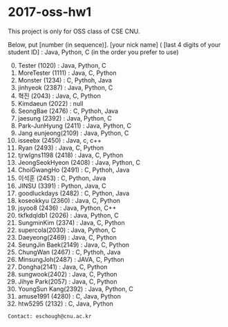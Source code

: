 # 2017-oss-hw1
This project is only for OSS class of CSE CNU.

Below, put
[number (in sequence)]. [your nick name] ( [last 4 digits of your student ID] : Java, Python, C (in the order you prefer to use) 



0. Tester (1020) : Java, Python, C
1. MoreTester (1111) : Java, C, Python
2. Monster (1234) : C, Pythoh, Java
3. jinhyeok (2387) : Java, Python, C
4. 혁진 (2043) : Java, C, Python
5. Kimdaeun (2022) : null
6. SeongBae (2476) : C, Pythoh, Java
7. jaesung (2392) : Java, Python, C
8. Park-JunHyung (2411) : Java, Python, C
9. Jang eunjeong(2109) : Java, Python, C
10. isseebx (2450) : Java, c, c++
11. Ryan (2493) : Java, C, Python
12. tjrwlgns1198 (2418) : Java, C, Python
13. JeongSeokHyeon (2408) : Java, Python, C
14. ChoiGwangHo (2491) : C, Pythoh, Java
15. 이석훈 (2453) : C, Python, Java
16. JINSU (3391) : Python, Java, C
17. goodluckdays (2482) : C, Python, Java
18. koseokkyu (2360) : Java, C, Python
19. jsyoo8 (2436) : Java, Python, C++
20. tkfkdqldb1 (2026) : Java, Python, C
21. SungminKim (2374) : Java, C, Python
22. supercola(2030) : Java, Python, C
23. Daeyeong(2469) : Java, C, Python
24. SeungJin Baek(2149) : Java, C, Python
25. ChungWan (2467) : C, Pythoh, Java
26. MinsungJoh(2487) : JAVA, C, Python
27. Dongha(2141) : Java, C, Python
28. sungwook(2402) : Java, C, Python
29. Jihye Park(2057) : Java, C, Python
30. YoungSun Kang(2392) : Java, Python, C
31. amuse1991 (4280) : C, Java, Python
32. htw5295 (2132) : C, Java, Python
```
Contact: eschough@cnu.ac.kr
```

